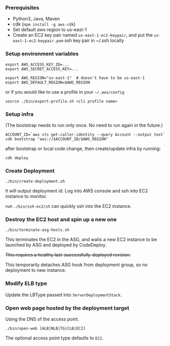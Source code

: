 ### Prerequisites
* Python3, Java, Maven
* cdk (`npm install -g aws-cdk`)
* Set default aws region to us-east-1
* Create an EC2 key pair named `us-east-1-ec2-keypair`, and put the `us-east-1-ec2-keypair.pem` ssh key pair in ~/.ssh locally

### Setup environment variables
```
export AWS_ACCESS_KEY_ID=...
export AWS_SECRET_ACCESS_KEY=...

export AWS_REGION="us-east-1"  # doesn't have to be us-east-1
export AWS_DEFAULT_REGION=$AWS_REGION
```
or if you would like to use a profile in your `~/.aws/config`
```
source ./bin/export-profile.sh <cli profile name>
```

### Setup infra
(The bootstrap needs to run only once. No need to run again in the future.)
```
ACCOUNT_ID=`aws sts get-caller-identity --query Account --output text`
cdk bootstrap "aws://$ACCOUNT_ID/$AWS_REGION"
```
after bootstrap or local code change, then create/update infra by running:
```
cdk deploy
```

### Create Deployment
```
./bin/create-deployment.sh
```

It will output deployment id. Log into AWS console and ssh into EC2 instance to monitor.

run `./bin/ssh-ec2/sh` can quickly ssh into the EC2 instance.

### Destroy the EC2 host and spin up a new one

```
./bin/terminate-asg-hosts.sh
```

This terminates the EC2 in the ASG, and waits a new EC2 instance to be launched by ASG and deployed by CodeDeploy. 

~~This requires a healthy last-successfully-deployed revision.~~

This temporarily detaches ASG hook from deployment group, so no deployment to new instance.

### Modify ELB type

Update the LBType passed into `ServerDeploymentStack`.

### Open web page hosted by the deployment target

Using the DNS of the access point.

```
./bin/open-web [ALB|NLB|TG|CLB|EC2]
```
The optional access point type defaults to `EC2`. 
